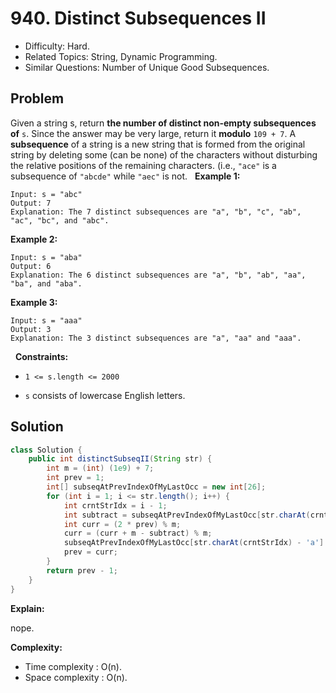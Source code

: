 # 940. Distinct Subsequences II

- Difficulty: Hard.
- Related Topics: String, Dynamic Programming.
- Similar Questions: Number of Unique Good Subsequences.

## Problem

Given a string s, return **the number of **distinct non-empty subsequences** of** ```s```. Since the answer may be very large, return it **modulo** ```109 + 7```.
A **subsequence** of a string is a new string that is formed from the original string by deleting some (can be none) of the characters without disturbing the relative positions of the remaining characters. (i.e., ```"ace"``` is a subsequence of ```"abcde"``` while ```"aec"``` is not.
 
**Example 1:**

```
Input: s = "abc"
Output: 7
Explanation: The 7 distinct subsequences are "a", "b", "c", "ab", "ac", "bc", and "abc".
```

**Example 2:**

```
Input: s = "aba"
Output: 6
Explanation: The 6 distinct subsequences are "a", "b", "ab", "aa", "ba", and "aba".
```

**Example 3:**

```
Input: s = "aaa"
Output: 3
Explanation: The 3 distinct subsequences are "a", "aa" and "aaa".
```

 
**Constraints:**


	
- ```1 <= s.length <= 2000```
	
- ```s``` consists of lowercase English letters.



## Solution

```java
class Solution {
    public int distinctSubseqII(String str) {
        int m = (int) (1e9) + 7;
        int prev = 1;
        int[] subseqAtPrevIndexOfMyLastOcc = new int[26];
        for (int i = 1; i <= str.length(); i++) {
            int crntStrIdx = i - 1;
            int subtract = subseqAtPrevIndexOfMyLastOcc[str.charAt(crntStrIdx) - 'a'];
            int curr = (2 * prev) % m;
            curr = (curr + m - subtract) % m;
            subseqAtPrevIndexOfMyLastOcc[str.charAt(crntStrIdx) - 'a'] = prev;
            prev = curr;
        }
        return prev - 1;
    }
}
```

**Explain:**

nope.

**Complexity:**

* Time complexity : O(n).
* Space complexity : O(n).
